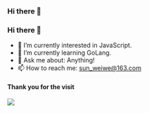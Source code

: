 ### Hi there 👋

<!--
**sunweiwe/sunweiwe** is a ✨ _special_ ✨ repository because its `README.md` (this file) appears on your GitHub profile.

Here are some ideas to get you started:

- 🔭 I’m currently working on ...
- 🌱 I’m currently learning ...
- 👯 I’m looking to collaborate **on** ...
- 🤔 I’m looking for help with ...
- 💬 Ask me about ...
- 📫 How to reach me: ...
- 😄 Pronouns: ...
- ⚡ Fun fact: ...
-->

### Hi there 👋

- 🔭 I’m currently interested in JavaScript.
- 🌱 I’m currently learning GoLang.
- 💬 Ask me about: Anything!
- 📫 How to reach me: sun_weiwe@163.com

#### Thank you for the visit

![](http://profile-counter.glitch.me/sunweiwe/count.svg)
